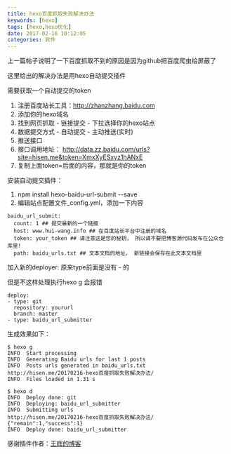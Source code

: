 ```yaml
---
title: hexo百度抓取失败解决办法
keywords: [hexo]
tags: [hexo,hexo优化]
date: 2017-02-16 10:12:05
categories: 软件
---
```


上一篇帖子说明了一下百度抓取不到的原因是因为github把百度爬虫给屏蔽了

这里给出的解决办法是用hexo自动提交插件

需要获取一个自动提交的token

1. 注册百度站长工具：http://zhanzhang.baidu.com
2. 添加你的hexo域名
3. 找到网页抓取 - 链接提交 - 下拉选择你的hexo站点
4. 数据提交方式 - 自动提交 - 主动推送(实时)
5. 推送接口
6. 接口调用地址： http://data.zz.baidu.com/urls?site=hisen.me&token=XmxXyESxyz1hANxE
7. 复制上面token=后面的内容，那就是你的token

安装自动提交插件：
<!--more-->
1. npm install hexo-baidu-url-submit --save
2. 编辑站点配置文件_config.yml，添加一下内容
```
baidu_url_submit:
  count: 1 ## 提交最新的一个链接
  host: www.hui-wang.info ## 在百度站长平台中注册的域名
  token: your_token ## 请注意这是您的秘钥， 所以请不要把博客源代码发布在公众仓库里!
  path: baidu_urls.txt ## 文本文档的地址， 新链接会保存在此文本文档里
```
加入新的deployer: 原来type前面是没有 - 的

但是不这样处理执行hexo g 会报错
```
deploy: 
- type: git
  repository: yoururl
  branch: master
- type: baidu_url_submitter
```
生成效果如下：
```
$ hexo g
INFO  Start processing
INFO  Generating Baidu urls for last 1 posts
INFO  Posts urls generated in baidu_urls.txt
http://hisen.me/20170216-hexo百度抓取失败解决办法/
INFO  Files loaded in 1.31 s

$ hexo d
INFO  Deploy done: git
INFO  Deploying: baidu_url_submitter
INFO  Submitting urls
http://hisen.me/20170216-hexo百度抓取失败解决办法/
{"remain":1,"success":1}
INFO  Deploy done: baidu_url_submitter
```

感谢插件作者：<a href="http://hui-wang.info/2016/10/23/Hexo%E6%8F%92%E4%BB%B6%E4%B9%8B%E7%99%BE%E5%BA%A6%E4%B8%BB%E5%8A%A8%E6%8F%90%E4%BA%A4%E9%93%BE%E6%8E%A5/" target="_blank">王辉的博客</a>